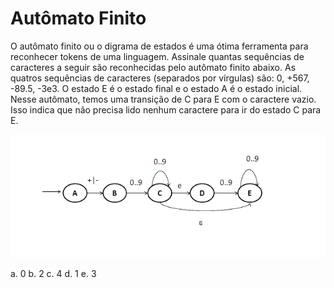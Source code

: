 # Autômato Finito 

O autômato finito ou o digrama de estados é uma ótima ferramenta para reconhecer tokens de uma linguagem. Assinale quantas sequências de caracteres a seguir são reconhecidas pelo autômato finito abaixo. As quatros sequências de caracteres (separados por vírgulas) são: 0, +567, -89.5, -3e3. O estado E é o estado final e o estado A é o estado inicial. Nesse autômato, temos uma transição de C para E com o caractere vazio. Isso indica que não precisa lido nenhum caractere para ir do estado C para E. 

![Autômato](./automato.png)

a. 0
b. 2
c. 4
d. 1
e. 3


